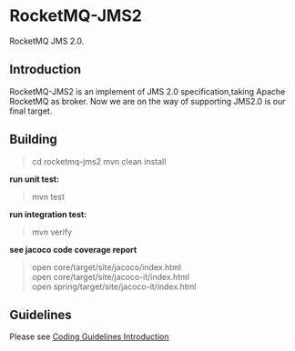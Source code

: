 # RocketMQ-JMS2
RocketMQ JMS 2.0.

## Introduction
RocketMQ-JMS2 is an implement of JMS 2.0 specification,taking Apache RocketMQ as broker.
Now we are on the way of supporting JMS2.0 is our final target.   


## Building

  > cd rocketmq-jms2
  > mvn clean install  
  
  **run unit test:**  
  > mvn test    
  
  **run integration test:**  
  > mvn verify
  
  **see jacoco code coverage report**
  > open core/target/site/jacoco/index.html  
  > open core/target/site/jacoco-it/index.html  
  > open spring/target/site/jacoco-it/index.html 
  
  
## Guidelines

 Please see [Coding Guidelines Introduction](http://rocketmq.apache.org/docs/code-guidelines/)
